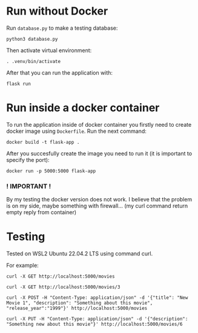 # Run without Docker
Run `database.py` to make a testing database:
```
python3 database.py
```
Then activate virtual environment:
```
. .venv/bin/activate
```

After that you can run the application with:
```
flask run
```


# Run inside a docker container
To run the application inside of docker container you firstly need to create docker image using `Dockerfile`. Run the next command:
```
docker build -t flask-app .
```
After you succesfully create the image you need to run it (it is important to specify the port):
```
docker run -p 5000:5000 flask-app
```
### ! IMPORTANT !
By my testing the docker version does not work. I believe that the problem is on my side, maybe something with firewall... (my curl command return empty reply from container)

# Testing
Tested on WSL2 Ubuntu 22.04.2 LTS using command curl.

For example:
```
curl -X GET http://localhost:5000/movies
```
```
curl -X GET http://localhost:5000/movies/3
```
```
curl -X POST -H "Content-Type: application/json" -d '{"title": "New Movie 1", "description": "Something about this movie", "release_year":"1999"}' http://localhost:5000/movies
```
```
curl -X PUT -H "Content-Type: application/json" -d '{"description": "Something new about this movie"}' http://localhost:5000/movies/6
```